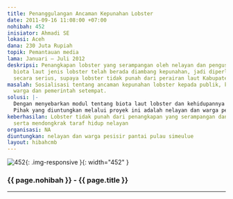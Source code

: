 ```yaml
---
title: Penanggulangan Ancaman Kepunahan Lobster
date: 2011-09-16 11:08:00 +07:00
nohibah: 452
inisiator: Ahmadi SE
lokasi: Aceh
dana: 230 Juta Rupiah
topik: Pemantauan media
lama: Januari – Juli 2012
deskripsi: Penangkapan lobster yang serampangan oleh nelayan dan pengusaha, menyebabkan
  biota laut jenis lobster telah berada diambang kepunahan, jadi diperlukan penangan
  secara serius, supaya lobster tidak punah dari perairan laut Kabupaten Simeulue
masalah: Sosialisasi tentang ancaman kepunahan lobster kepada publik, kepada nelayan,
  warga dan pemerintah setempat.
solusi: |-
  Dengan menyebarkan modul tentang biota laut lobster dan kehidupannya di masa yang akan datang.
  Pihak yang diuntungkan melalui proyek ini adalah nelayan dan warga pesisir pantai Pulau Simeulue.
keberhasilan: Lobster tidak punah dari penangkapan yang serampangan dan bisa teratur,
  serta mendongkrak taraf hidup nelayan
organisasi: NA
diuntungkan: nelayan dan warga pesisir pantai pulau simeulue
layout: hibahcmb
---
```


![452](/static/img/hibahcmb/452.png){: .img-responsive }{: width="452" }

### {{ page.nohibah }} - {{ page.title }}

---
